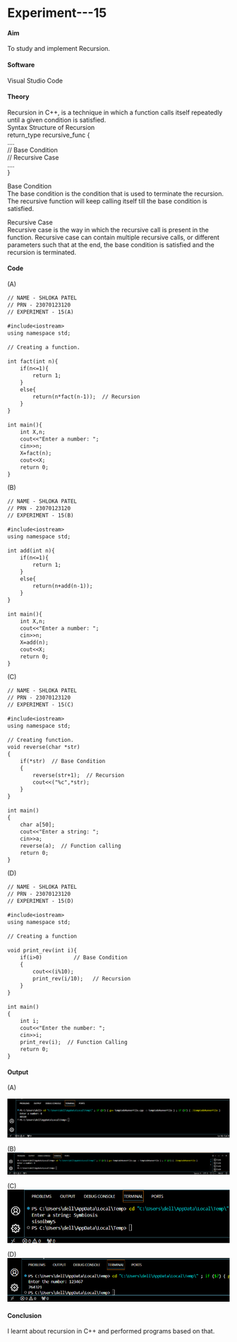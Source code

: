 # Experiment---15 

#### Aim 
To study and implement Recursion. 

#### Software 
Visual Studio Code 

#### Theory 
Recursion in C++, is a technique in which a function calls itself repeatedly until a given condition is satisfied. <br> 
Syntax Structure of Recursion <br> 
return_type recursive_func { <br> 
    .... <br> 
       // Base Condition <br> 
       // Recursive Case <br> 
       .... <br> 
} <br> 

Base Condition <br> 
The base condition is the condition that is used to terminate the recursion. The recursive function will keep calling itself till the base condition is satisfied. <br> 

Recursive Case <br> 
Recursive case is the way in which the recursive call is present in the function. Recursive case can contain multiple recursive calls, or different parameters such that at the end, the base condition is satisfied and the recursion is terminated. 

#### Code 

(A) <br> 
```
// NAME - SHLOKA PATEL 
// PRN - 23070123120 
// EXPERIMENT - 15(A) 

#include<iostream> 
using namespace std;

// Creating a function. 

int fact(int n){
    if(n<=1){
        return 1;
    }
    else{
        return(n*fact(n-1));  // Recursion 
    }
}

int main(){
    int X,n;
    cout<<"Enter a number: ";
    cin>>n;
    X=fact(n);
    cout<<X;
    return 0;
}
```

(B) <br> 
```
// NAME - SHLOKA PATEL  
// PRN - 23070123120 
// EXPERIMENT - 15(B) 

#include<iostream> 
using namespace std;

int add(int n){
    if(n<=1){
        return 1;
    }
    else{
        return(n+add(n-1));
    }
}

int main(){
    int X,n;
    cout<<"Enter a number: ";
    cin>>n;
    X=add(n);
    cout<<X;
    return 0;
}
```

(C) <br> 
```
// NAME - SHLOKA PATEL 
// PRN - 23070123120 
// EXPERIMENT - 15(C) 

#include<iostream>
using namespace std;      

// Creating function. 
void reverse(char *str)
{
    if(*str)  // Base Condition 
    {
        reverse(str+1);  // Recursion 
        cout<<("%c",*str);
    }
}

int main() 
{
    char a[50];
    cout<<"Enter a string: ";
    cin>>a;
    reverse(a);  // Function calling 
    return 0; 
}       
```

(D) <br> 
```
// NAME - SHLOKA PATEL 
// PRN - 23070123120 
// EXPERIMENT - 15(D) 

#include<iostream> 
using namespace std;

// Creating a function 

void print_rev(int i){
    if(i>0)          // Base Condition  
    {
        cout<<(i%10);
        print_rev(i/10);   // Recursion 
    }
}

int main()
{
    int i;
    cout<<"Enter the number: ";
    cin>>i;
    print_rev(i);  // Function Calling   
    return 0;
}                                                            
```

#### Output 

(A) <br>       
![](https://github.com/Shloka-Patel/Experiment---15/blob/main/Output_15A.png) 

(B) <br> 
![](https://github.com/Shloka-Patel/Experiment---15/blob/main/Output_15B.png) 

(C) <br> 
![](https://github.com/Shloka-Patel/Experiment---15/blob/main/Output_15C.png) 

(D) <br> 
![](https://github.com/Shloka-Patel/Experiment---15/blob/main/Output_15D.png) 

#### Conclusion 
I learnt about recursion in C++ and performed programs based on that.  
